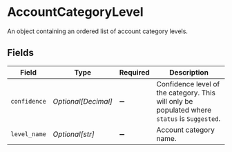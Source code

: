 # AccountCategoryLevel

An object containing an ordered list of account category levels.


## Fields

| Field                                                                                        | Type                                                                                         | Required                                                                                     | Description                                                                                  |
| -------------------------------------------------------------------------------------------- | -------------------------------------------------------------------------------------------- | -------------------------------------------------------------------------------------------- | -------------------------------------------------------------------------------------------- |
| `confidence`                                                                                 | *Optional[Decimal]*                                                                          | :heavy_minus_sign:                                                                           | Confidence level of the category. This will only be populated where `status` is `Suggested`. |
| `level_name`                                                                                 | *Optional[str]*                                                                              | :heavy_minus_sign:                                                                           | Account category name.                                                                       |
